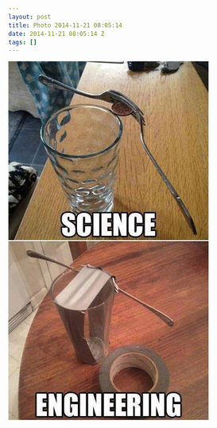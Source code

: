 ```yaml
---
layout: post
title: Photo 2014-11-21 08:05:14
date: 2014-11-21 08:05:14 Z
tags: []
---
```

![](/media/2014/11/103189508544.jpg)
